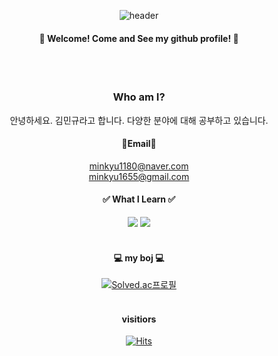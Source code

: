 <div align="center">
  
  ![header](https://capsule-render.vercel.app/api?type=Rect&fontColor=ffffff&text=Hello%World!)

#### 🤍 Welcome! Come and See my github profile! 🤍
<br/>
<br/>

### Who am I?
안녕하세요. 김민규라고 합니다. 다양한 분야에 대해 공부하고 있습니다.


#### 📃Email📃
minkyu1180@naver.com
<br/>
minkyu1655@gmail.com


#### ✅ What I Learn ✅

<img src="https://img.shields.io/badge/python-007396?style=for-the-badge&logo=python&logoColor=white">
<img src="https://img.shields.io/badge/github-181717?style=for-the-badge&logo=github&logoColor=white">
<br/>
<br/>

#### 💻 my boj 💻

[![Solved.ac프로필](http://mazassumnida.wtf/api/mini/generate_badge?boj={handle})](https://solved.ac/{handle})
<br/>
<br/>

#### visitiors
[![Hits](https://hits.seeyoufarm.com/api/count/incr/badge.svg?url=https%3A%2F%2Fgithub.com%2Fminkyu-1180%2Fhit-counter&count_bg=%239737E4&title_bg=%23BC81F6&icon=&icon_color=%23121111&title=day%2Ftotal&edge_flat=false)](https://hits.seeyoufarm.com)

<!--
**minkyu-1180/minkyu-1180** is a ✨ _special_ ✨ repository because its `README.md` (this file) appears on your GitHub profile.

Here are some ideas to get you started:

- 🔭 I’m currently working on ...
- 🌱 I’m currently learning ...
- 👯 I’m looking to collaborate on ...
- 🤔 I’m looking for help with ...
- 💬 Ask me about ...
- 📫 How to reach me: ...
- 😄 Pronouns: ...
- ⚡ Fun fact: ...
-->
